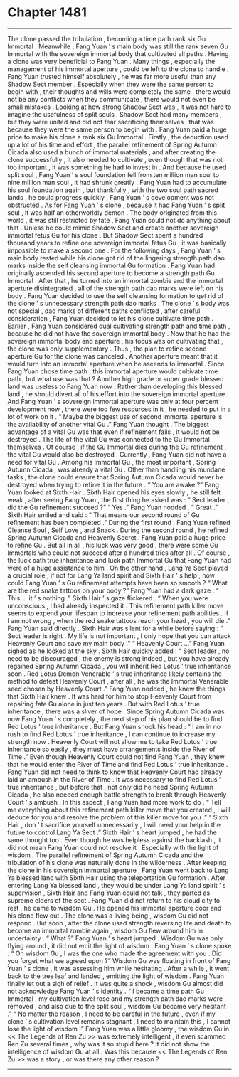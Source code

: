 
# Chapter 1481


---

The clone passed the tribulation , becoming a time path rank six Gu Immortal . Meanwhile , Fang Yuan ’ s main body was still the rank seven Gu Immortal with the sovereign immortal body that cultivated all paths .
Having a clone was very beneficial to Fang Yuan .
Many things , especially the management of his immortal aperture , could be left to the clone to handle .
Fang Yuan trusted himself absolutely , he was far more useful than any Shadow Sect member .
Especially when they were the same person to begin with , their thoughts and wills were completely the same , there would not be any conflicts when they communicate , there would not even be small mistakes .
Looking at how strong Shadow Sect was , it was not hard to imagine the usefulness of split souls .
Shadow Sect had many members , but they were united and did not fear sacrificing themselves , that was because they were the same person to begin with .
Fang Yuan paid a huge price to make his clone a rank six Gu Immortal .
Firstly , the deduction used up a lot of his time and effort , the parallel refinement of Spring Autumn Cicada also used a bunch of immortal materials , and after creating the clone successfully , it also needed to cultivate , even though that was not too important , it was something he had to invest in .
And because he used split soul , Fang Yuan ’ s soul foundation fell from ten million man soul to nine million man soul , it had shrunk greatly .
Fang Yuan had to accumulate his soul foundation again , but thankfully , with the two soul path sacred lands , he could progress quickly , Fang Yuan ’ s development was not obstructed .
As for Fang Yuan ’ s clone , because it had Fang Yuan ’ s split soul , it was half an otherworldly demon .
The body originated from this world , it was still restricted by fate , Fang Yuan could not do anything about that .
Unless he could mimic Shadow Sect and create another sovereign immortal fetus Gu for his clone .
But Shadow Sect spent a hundred thousand years to refine one sovereign immortal fetus Gu , it was basically impossible to make a second one .
For the following days , Fang Yuan ’ s main body rested while his clone got rid of the lingering strength path dao marks inside the self cleansing immortal Gu formation .
Fang Yuan had originally ascended his second aperture to become a strength path Gu Immortal . After that , he turned into an immortal zombie and the immortal aperture disintegrated , all of the strength path dao marks were left on his body .
Fang Yuan decided to use the self cleansing formation to get rid of the clone ’ s unnecessary strength path dao marks .
The clone ’ s body was not special , dao marks of different paths conflicted , after careful consideration , Fang Yuan decided to let his clone cultivate time path .
Earlier , Fang Yuan considered dual cultivating strength path and time path , because he did not have the sovereign immortal body .
Now that he had the sovereign immortal body and aperture , his focus was on cultivating that , the clone was only supplementary .
Thus , the plan to refine second aperture Gu for the clone was canceled .
Another aperture meant that it would turn into an immortal aperture when he ascends to immortal . Since Fang Yuan chose time path , this immortal aperture would cultivate time path , but what use was that ?
Another high grade or super grade blessed land was useless to Fang Yuan now .
Rather than developing this blessed land , he should divert all of his effort into the sovereign immortal aperture . And Fang Yuan ’ s sovereign immortal aperture was only at four percent development now , there were too few resources in it , he needed to put in a lot of work on it .
“ Maybe the biggest use of second immortal aperture is the availability of another vital Gu .” Fang Yuan thought .
The biggest advantage of a vital Gu was that even if refinement fails , it would not be destroyed .
The life of the vital Gu was connected to the Gu Immortal themselves .
Of course , if the Gu Immortal dies during the Gu refinement , the vital Gu would also be destroyed .
Currently , Fang Yuan did not have a need for vital Gu .
Among his Immortal Gu , the most important , Spring Autumn Cicada , was already a vital Gu .
Other than handling his mundane tasks , the clone could ensure that Spring Autumn Cicada would never be destroyed when trying to refine it in the future .
“ You are awake ?” Fang Yuan looked at Sixth Hair .
Sixth Hair opened his eyes slowly , he still felt weak , after seeing Fang Yuan , the first thing he asked was : “ Sect leader , did the Gu refinement succeed ?”
“ Yes .” Fang Yuan nodded .
“ Great .” Sixth Hair smiled and said : “ That means our second round of Gu refinement has been completed .”
During the first round , Fang Yuan refined Cleanse Soul , Self Love , and Snack . During the second round , he refined Spring Autumn Cicada and Heavenly Secret .
Fang Yuan paid a huge price to refine Gu . But all in all , his luck was very good , there were some Gu Immortals who could not succeed after a hundred tries after all .
Of course , the luck path true inheritance and luck path Immortal Gu that Fang Yuan had were of a huge assistance to him . On the other hand , Lang Ya Sect played a crucial role , if not for Lang Ya land spirit and Sixth Hair ’ s help , how could Fang Yuan ’ s Gu refinement attempts have been so smooth ?
“ What are the red snake tattoos on your body ?” Fang Yuan had a dark gaze .
“ This … it ’ s nothing .” Sixth Hair ’ s gaze flickered .
“ When you were unconscious , I had already inspected it . This refinement path killer move seems to expend your lifespan to increase your refinement path abilities . If I am not wrong , when the red snake tattoos reach your head , you will die .” Fang Yuan said directly .
Sixth Hair was silent for a while before saying : “ Sect leader is right . My life is not important , I only hope that you can attack Heavenly Court and save my main body .”
“ Heavenly Court …” Fang Yuan sighed as he looked at the sky .
Sixth Hair quickly added : “ Sect leader , no need to be discouraged , the enemy is strong indeed , but you have already regained Spring Autumn Cicada , you will inherit Red Lotus ’ true inheritance soon . Red Lotus Demon Venerable ’ s true inheritance likely contains the method to defeat Heavenly Court , after all , he was the Immortal Venerable seed chosen by Heavenly Court .”
Fang Yuan nodded , he knew the things that Sixth Hair knew . It was hard for him to stop Heavenly Court from repairing fate Gu alone in just ten years . But with Red Lotus ’ true inheritance , there was a sliver of hope .
Since Spring Autumn Cicada was now Fang Yuan ’ s completely , the next step of his plan should be to find Red Lotus ’ true inheritance .
But Fang Yuan shook his head : “ I am in no rush to find Red Lotus ’ true inheritance , I can continue to increase my strength now . Heavenly Court will not allow me to take Red Lotus ’ true inheritance so easily , they must have arrangements inside the River of Time .”
Even though Heavenly Court could not find Fang Yuan , they knew that he would enter the River of Time and find Red Lotus ’ true inheritance .
Fang Yuan did not need to think to know that Heavenly Court had already laid an ambush in the River of Time .
It was necessary to find Red Lotus ’ true inheritance , but before that , not only did he need Spring Autumn Cicada , he also needed enough battle strength to break through Heavenly Court ’ s ambush .
In this aspect , Fang Yuan had more work to do .
“ Tell me everything about this refinement path killer move that you created , I will deduce for you and resolve the problem of this killer move for you .”
“ Sixth Hair , don ’ t sacrifice yourself unnecessarily , I will need your help in the future to control Lang Ya Sect .”
Sixth Hair ’ s heart jumped , he had the same thought too . Even though he was helpless against the backlash , it did not mean Fang Yuan could not resolve it .
Especially with the light of wisdom .
The parallel refinement of Spring Autumn Cicada and the tribulation of his clone was naturally done in the wilderness .
After keeping the clone in his sovereign immortal aperture , Fang Yuan went back to Lang Ya blessed land with Sixth Hair using the teleportation Gu formation .
After entering Lang Ya blessed land , they would be under Lang Ya land spirit ’ s supervision , Sixth Hair and Fang Yuan could not talk , they parted as supreme elders of the sect .
Fang Yuan did not return to his cloud city to rest , he came to wisdom Gu .
He opened his immortal aperture door and his clone flew out .
The clone was a living being , wisdom Gu did not respond .
But soon , after the clone used strength reversing life and death to become an immortal zombie again , wisdom Gu flew around him in uncertainty .
“ What ?” Fang Yuan ’ s heart jumped .
Wisdom Gu was only flying around , it did not emit the light of wisdom .
Fang Yuan ’ s clone spoke : “ Oh wisdom Gu , I was the one who made the agreement with you . Did you forget what we agreed upon ?”
Wisdom Gu was floating in front of Fang Yuan ’ s clone , it was assessing him while hesitating .
After a while , it went back to the tree leaf and landed , emitting the light of wisdom .
Fang Yuan finally let out a sigh of relief .
It was quite a shock , wisdom Gu almost did not acknowledge Fang Yuan ’ s identity .
“ I became a time path Gu Immortal , my cultivation level rose and my strength path dao marks were removed , and also due to the split soul , wisdom Gu became very hesitant .”
“ No matter the reason , I need to be careful in the future , even if my clone ’ s cultivation level remains stagnant , I need to maintain this , I cannot lose the light of wisdom !”
Fang Yuan was a little gloomy , the wisdom Gu in << The Legends of Ren Zu >> was extremely intelligent , it even scammed Ren Zu several times , why was it so stupid here ? It did not show the intelligence of wisdom Gu at all .
Was this because << The Legends of Ren Zu >> was a story , or was there any other reason ?

---

